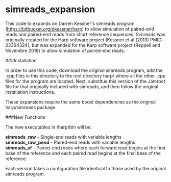 # simreads_expansion

This code to expands on Darren Kessner's simreads program (https://bitbucket.org/dkessner/harp) to allow simulation of paired-end reads and paired-end reads from short reference sequences. Simreads was originally created for the Harp software project (Kessner et al (2013) PMID: 23364324), but was expanded for the Karp software project (Reppell and Novembre 2018) to allow simulation of paired-end reads. 

###Installation

In order to use this code, download the original simreads program, add the .cpp files in this directory to the root directory harp/ where all the other .cpp files for the program are located. Next, substitue this version of the Jamroot file for that originally included with simreads, and then follow the original installation instructions.

These expansions require the same boost dependencies as the original harp/simreads package.

###New Functions

The new executables in /harp/bin will be:

__simreads_raw__ - Single-end reads with variable lengths  
__simreads_raw_pend__ - Paired-end reads with variable lengths  
__simreads_sf__ - Paired-end reads where each forward read begins at the first base of the reference and each paired read begins at the final base of the reference.

Each version takes a configuration file identical to those used by the original simreads program.


